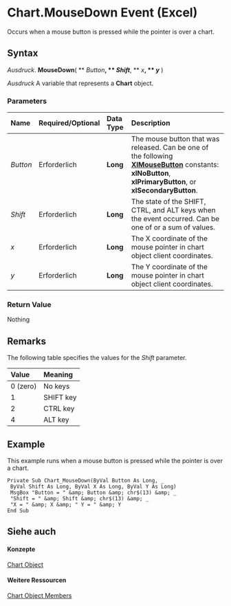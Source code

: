 
# Chart.MouseDown Event (Excel)

Occurs when a mouse button is pressed while the pointer is over a chart.


## Syntax

 _Ausdruck_. **MouseDown**( ** _Button_**, ** _Shift_**, ** _x_**, ** _y_** )

 _Ausdruck_ A variable that represents a **Chart** object.


### Parameters



|**Name**|**Required/Optional**|**Data Type**|**Description**|
|:-----|:-----|:-----|:-----|
| _Button_|Erforderlich|**Long**|The mouse button that was released. Can be one of the following  **[XlMouseButton](52c5ae78-b59f-5ab7-88b4-2d7c0bb8b315.md)** constants: **xlNoButton**, **xlPrimaryButton**, or **xlSecondaryButton**.|
| _Shift_|Erforderlich|**Long**|The state of the SHIFT, CTRL, and ALT keys when the event occurred. Can be one of or a sum of values.|
| _x_|Erforderlich|**Long**|The X coordinate of the mouse pointer in chart object client coordinates.|
| _y_|Erforderlich|**Long**|The Y coordinate of the mouse pointer in chart object client coordinates.|

### Return Value

Nothing


## Remarks

The following table specifies the values for the  _Shift_ parameter.



|**Value**|**Meaning**|
|:-----|:-----|
|0 (zero)|No keys|
|1|SHIFT key|
|2|CTRL key|
|4|ALT key|

## Example

This example runs when a mouse button is pressed while the pointer is over a chart.


```
Private Sub Chart_MouseDown(ByVal Button As Long, _ 
 ByVal Shift As Long, ByVal X As Long, ByVal Y As Long) 
 MsgBox "Button = " &amp; Button &amp; chr$(13) &amp; _ 
 "Shift = " &amp; Shift &amp; chr$(13) &amp; _ 
 "X = " &amp; X &amp; " Y = " &amp; Y 
End Sub
```


## Siehe auch


#### Konzepte


[Chart Object](179c32ce-49bd-6f36-ea12-89fb5443f3ea.md)
#### Weitere Ressourcen


[Chart Object Members](http://msdn.microsoft.com/library/a3f8ac44-02d6-6f3f-b5e0-23f4bd5d6baf%28Office.15%29.aspx)